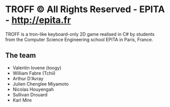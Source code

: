TROFF © All Rights Reserved - EPITA - http://epita.fr
=====

TROFF is a tron-like keyboard-only 2D game realised in C# by students from the Computer Science Engineering school EPITA in Paris, France.

The team
-------
* Valentin Iovene (toogy)
* William Fabre (Tchii)
* Arthur D'Avray
* Julien Chenglee Miyamoto
* Nicolas Houyengah
* Sullivan Drouard
* Karl Mire
